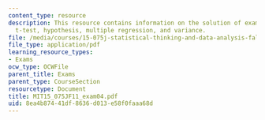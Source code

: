 ```yaml
---
content_type: resource
description: This resource contains information on the solution of exam 4 based on
  t-test, hypothesis, multiple regression, and variance.
file: /media/courses/15-075j-statistical-thinking-and-data-analysis-fall-2011/8ea4b87441df8636d013e58f0faaa68d_MIT15_075JF11_exam04.pdf
file_type: application/pdf
learning_resource_types:
- Exams
ocw_type: OCWFile
parent_title: Exams
parent_type: CourseSection
resourcetype: Document
title: MIT15_075JF11_exam04.pdf
uid: 8ea4b874-41df-8636-d013-e58f0faaa68d
---
```

